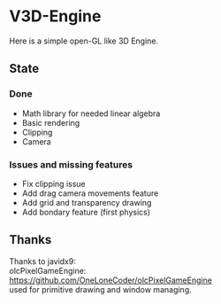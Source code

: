 # V3D-Engine

Here is a simple open-GL like 3D Engine. 

## State 

### Done
- Math library for needed linear algebra 
- Basic rendering 
- Clipping
-  Camera 

### Issues and missing features
- Fix clipping issue
- Add drag camera movements feature
- Add grid and transparency drawing
- Add bondary feature (first physics)


## Thanks
Thanks to javidx9: \
olcPixelGameEngine: https://github.com/OneLoneCoder/olcPixelGameEngine \
used for primitive drawing and window managing.
